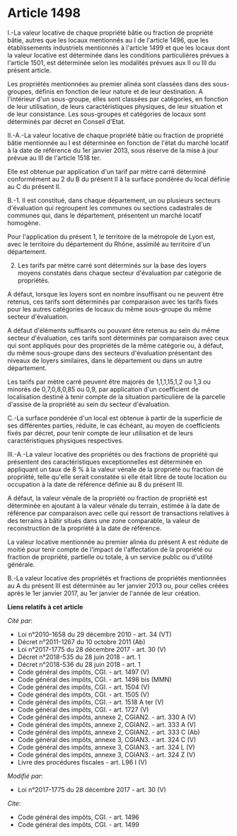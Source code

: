 # Article 1498

I.-La valeur locative de chaque propriété bâtie ou fraction de propriété bâtie, autres que les locaux mentionnés au I de
l'article 1496, que les établissements industriels mentionnés à l'article 1499 et que les locaux dont la valeur locative est
déterminée dans les conditions particulières prévues à l'article 1501, est déterminée selon les modalités prévues aux II ou
III du présent article.

Les propriétés mentionnées au premier alinéa sont classées dans des sous-groupes, définis en fonction de leur nature et de
leur destination. A l'intérieur d'un sous-groupe, elles sont classées par catégories, en fonction de leur utilisation, de
leurs caractéristiques physiques, de leur situation et de leur consistance. Les sous-groupes et catégories de locaux sont
déterminés par décret en Conseil d'Etat.

II.-A.-La valeur locative de chaque propriété bâtie ou fraction de propriété bâtie mentionnée au I est déterminée en fonction
de l'état du marché locatif à la date de référence du 1er janvier 2013, sous réserve de la mise à jour prévue au III de
l'article 1518 ter.

Elle est obtenue par application d'un tarif par mètre carré déterminé conformément au 2 du B du présent II à la surface
pondérée du local définie au C du présent II.

B.-1. Il est constitué, dans chaque département, un ou plusieurs secteurs d'évaluation qui regroupent les communes ou
sections cadastrales de communes qui, dans le département, présentent un marché locatif homogène.

Pour l'application du présent 1, le territoire de la métropole de Lyon est, avec le territoire du département du Rhône,
assimilé au territoire d'un département.

2. Les tarifs par mètre carré sont déterminés sur la base des loyers moyens constatés dans chaque secteur d'évaluation par
catégorie de propriétés.

A défaut, lorsque les loyers sont en nombre insuffisant ou ne peuvent être retenus, ces tarifs sont déterminés par
comparaison avec les tarifs fixés pour les autres catégories de locaux du même sous-groupe du même secteur d'évaluation.

A défaut d'éléments suffisants ou pouvant être retenus au sein du même secteur d'évaluation, ces tarifs sont déterminés par
comparaison avec ceux qui sont appliqués pour des propriétés de la même catégorie ou, à défaut, du même sous-groupe dans des
secteurs d'évaluation présentant des niveaux de loyers similaires, dans le département ou dans un autre département.

Les tarifs par mètre carré peuvent être majorés de 1,1,1,15,1,2 ou 1,3 ou minorés de 0,7,0,8,0,85 ou 0,9, par application
d'un coefficient de localisation destiné à tenir compte de la situation particulière de la parcelle d'assise de la propriété
au sein du secteur d'évaluation.

C.-La surface pondérée d'un local est obtenue à partir de la superficie de ses différentes parties, réduite, le cas échéant,
au moyen de coefficients fixés par décret, pour tenir compte de leur utilisation et de leurs caractéristiques physiques
respectives.

III.-A.-La valeur locative des propriétés ou des fractions de propriété qui présentent des caractéristiques exceptionnelles
est déterminée en appliquant un taux de 8 % à la valeur vénale de la propriété ou fraction de propriété, telle qu'elle serait
constatée si elle était libre de toute location ou occupation à la date de référence définie au B du présent III.

A défaut, la valeur vénale de la propriété ou fraction de propriété est déterminée en ajoutant à la valeur vénale du terrain,
estimée à la date de référence par comparaison avec celle qui ressort de transactions relatives à des terrains à bâtir situés
dans une zone comparable, la valeur de reconstruction de la propriété à la date de référence.

La valeur locative mentionnée au premier alinéa du présent A est réduite de moitié pour tenir compte de l'impact de
l'affectation de la propriété ou fraction de propriété, partielle ou totale, à un service public ou d'utilité générale.

B.-La valeur locative des propriétés et fractions de propriétés mentionnées au A du présent III est déterminée au 1er janvier
2013 ou, pour celles créées après le 1er janvier 2017, au 1er janvier de l'année de leur création.

**Liens relatifs à cet article**

_Cité par_:

  - Loi n°2010-1658 du 29 décembre 2010 - art. 34 (VT)
  - Décret n°2011-1267 du 10 octobre 2011 (Ab)
  - Loi n°2017-1775 du 28 décembre 2017 - art. 30 (V)
  - Décret n°2018-535 du 28 juin 2018 - art. 1
  - Décret n°2018-536 du 28 juin 2018 - art. 1
  - Code général des impôts, CGI. - art. 1497 (V)
  - Code général des impôts, CGI. - art. 1498 bis (MMN)
  - Code général des impôts, CGI. - art. 1504 (V)
  - Code général des impôts, CGI. - art. 1505 (V)
  - Code général des impôts, CGI. - art. 1518 A ter (V)
  - Code général des impôts, CGI. - art. 1727 (V)
  - Code général des impôts, annexe 2, CGIAN2. - art. 330 A (V)
  - Code général des impôts, annexe 2, CGIAN2. - art. 333 A (V)
  - Code général des impôts, annexe 2, CGIAN2. - art. 333 C (Ab)
  - Code général des impôts, annexe 3, CGIAN3. - art. 324 C (V)
  - Code général des impôts, annexe 3, CGIAN3. - art. 324 L (V)
  - Code général des impôts, annexe 3, CGIAN3. - art. 324 Z (V)
  - Livre des procédures fiscales - art. L96 I (V)

_Modifié par_:

  - Loi n°2017-1775 du 28 décembre 2017 - art. 30 (V)

_Cite_:

  - Code général des impôts, CGI. - art. 1496
  - Code général des impôts, CGI. - art. 1499
